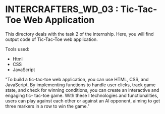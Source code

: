 # INTERCRAFTERS_WD_03 : Tic-Tac-Toe Web Application

This directory deals with the task 2 of the internship.
Here, you will find output code of Tic-Tac-Toe web application.

Tools used:
- Html
- CSS
- JavaScript

"To build a tic-tac-toe web application, you can use HTML, CSS, and JavaScript. By implementing functions to handle user clicks, track game state, and check for winning conditions, you can create an interactive and engaging tic- tac-toe game. With these I technologies and functionalities, users can play against each other or against an Al opponent, aiming to get three markers in a row to win the game."
